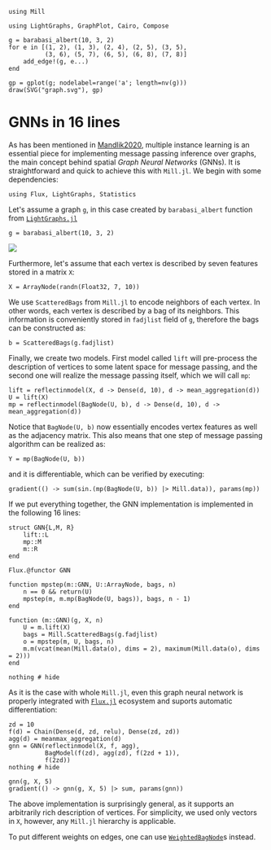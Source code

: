 ```@setup gnn
using Mill

using LightGraphs, GraphPlot, Cairo, Compose

g = barabasi_albert(10, 3, 2)
for e in [(1, 2), (1, 3), (2, 4), (2, 5), (3, 5),
          (3, 6), (5, 7), (6, 5), (6, 8), (7, 8)]
    add_edge!(g, e...)
end

gp = gplot(g; nodelabel=range('a'; length=nv(g)))
draw(SVG("graph.svg"), gp)
```

# GNNs in 16 lines

As has been mentioned in [Mandlik2020](@cite), multiple instance learning is an essential piece for implementing message passing inference over graphs, the main concept behind spatial *Graph Neural Networks* (GNNs). It is straightforward and quick to achieve this with `Mill.jl`. We begin with some dependencies:

```@example gnn
using Flux, LightGraphs, Statistics
```

Let's assume a graph `g`, in this case created by `barabasi_albert` function from [`LightGraphs.jl`](https://github.com/JuliaGraphs/LightGraphs.jl)

```@repl gnn
g = barabasi_albert(10, 3, 2)
```

![](graph.svg)

Furthermore, let's assume that each vertex is described by seven features stored in a matrix `X`:

```@repl gnn
X = ArrayNode(randn(Float32, 7, 10))
```

We use `ScatteredBags` from `Mill.jl` to encode neighbors of each vertex. In other words, each vertex is described by a bag of its neighbors. This information is conveniently stored in `fadjlist` field of `g`, therefore the bags can be constructed as:

```@repl gnn
b = ScatteredBags(g.fadjlist)
```

Finally, we create two models. First model called `lift` will pre-process the description of vertices to some latent space for message passing, and the second one will realize the message passing itself, which we will call `mp`:

```@repl gnn
lift = reflectinmodel(X, d -> Dense(d, 10), d -> mean_aggregation(d))
U = lift(X)
mp = reflectinmodel(BagNode(U, b), d -> Dense(d, 10), d -> mean_aggregation(d))
```

Notice that `BagNode(U, b)` now essentially encodes vertex features as well as the adjacency matrix. This also means that one step of message passing algorithm can be realized as:

```@repl gnn
Y = mp(BagNode(U, b))
```

and it is differentiable, which can be verified by executing:

```@repl gnn
gradient(() -> sum(sin.(mp(BagNode(U, b)) |> Mill.data)), params(mp))
```

If we put everything together, the GNN implementation is implemented in the following 16 lines:

```@example gnn
struct GNN{L,M, R}
    lift::L
    mp::M
    m::R
end

Flux.@functor GNN

function mpstep(m::GNN, U::ArrayNode, bags, n)
    n == 0 && return(U)
    mpstep(m, m.mp(BagNode(U, bags)), bags, n - 1)
end

function (m::GNN)(g, X, n)
    U = m.lift(X)
    bags = Mill.ScatteredBags(g.fadjlist)
    o = mpstep(m, U, bags, n)
    m.m(vcat(mean(Mill.data(o), dims = 2), maximum(Mill.data(o), dims = 2)))
end

nothing # hide
```

As it is the case with whole `Mill.jl`, even this graph neural network is properly integrated with [`Flux.jl`](https://fluxml.ai) ecosystem and suports automatic differentiation:

```@example gnn
zd = 10
f(d) = Chain(Dense(d, zd, relu), Dense(zd, zd))
agg(d) = meanmax_aggregation(d)
gnn = GNN(reflectinmodel(X, f, agg),
          BagModel(f(zd), agg(zd), f(2zd + 1)),
          f(2zd)) 
nothing # hide
```

```@repl gnn
gnn(g, X, 5)
gradient(() -> gnn(g, X, 5) |> sum, params(gnn))
```

The above implementation is surprisingly general, as it supports an arbitrarily rich description of vertices. For simplicity, we used only vectors in `X`, however, any `Mill.jl` hierarchy is applicable.

To put different weights on edges, one can use [`WeightedBagNode`](@ref)s instead.
